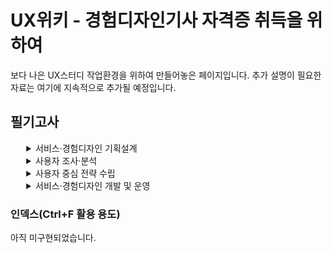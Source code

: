 <meta charset="utf-8">
<head>
    <title>UX위키</title>
</head>


# UX위키 - 경험디자인기사 자격증 취득을 위하여

보다 나은 UX스터디 작업환경을 위하여 만들어놓은 페이지입니다. 추가 설명이 필요한 자료는 여기에 지속적으로 추가될 예정입니다.

## 필기고사
<details style="margin-left:5%">
    <summary>
        서비스·경험디자인 기획설계
    </summary>
    <details style="margin-left:5%">
        <summary>
            1) 디자인 개요
        </summary>
        <h4 style="margin-left:5%">디자인 일반</h4>
        <ol>
            <li>디자인의 개념 및 정의</li>
            <li>디자인의 분류 및 특성</li>
            <li>디자인의 사회적 기능과 윤리</li>
        </ol>
    </details>
    <details style="margin-left:5%">
        <summary>
            2) 서비스·경험디자인의 이해
        </summary>
        <h4 style="margin-left:5%">정의</h4>
        <ol>
            <li>디자인씽킹의 정의</li>
            <li>서비스디자인 정의</li>
            <li>경험디자인 정의</li>
        </ol>
        <h4 style="margin-left:5%">프로세스와 방법론</h4>
        <ol>
            <li>서비스디자인 프로세스 이해</li>
            <li>서비스디자인 방법론(툴킷) 이해</li>
            <li>경험디자인의 특징</li>
            <li>UI의 정의와 기본원칙 이해</li>
            <li>사용성 평가의 개념 이해</li>
        </ol>
    </details>
    <details style="margin-left:5%">
        <summary>
            3) 서비스·경험디자인 요구사항 파악
        </summary>
        <h4 style="margin-left:5%">요구사항 파악</h4>
        <ol>
            <li>프로젝트 요구사항 파악</li>
            <li>디자인 목적 파악</li>
            <li>디자인 수요자 파악</li>
        </ol>
    <h4 style="margin-left:5%">과제 분석</h4>
        <ol>
            <li>서비스 요구사항 파악</li>
            <li>요구사항 요건수립</li>
            <li>서비스 요구사항 정리</li>
            <li>시각화 자료 작성</li>
        </ol>
    </details>
    <details style="margin-left:5%">
        <summary>
            4) 서비스·경험디자인 수행계획 수립
        </summary>
        <h4 style="margin-left:5%">수행계획 수립</h4>
        <ol>
            <li><a href="docs/1_4_1_1_프로젝트목표파악.html">프로젝트 목표 파악</a></li>
            <li>일정별 계획 정리</li>
        </ol>
        <h4 style="margin-left:5%">과제 관리체계 수립</h4>
        <ol>
            <li>단계별 산출물 체크리스트 작성</li>
            <li>개인정보보호 원칙 이해</li>
        </ol>
    </details>
    <details style="margin-left:5%">
        <summary>
            5) 설문설계
        </summary>
        <h4 style="margin-left:5%">설문 설계 및 완성</h4>
        <ol>
            <li>개별 설문 시안 작성</li>
            <li>설문 항목 구조화 및 작성</li>
        </ol>
    </details>
</details>

<details style="margin-left:5%">
    <summary>
        사용자 조사·분석
    </summary>
    <details style="margin-left:5%">
        <summary>
            1) 서비스·경험디자인 환경조사
        </summary>
        <h4 style="margin-left:5%">데스크 리서치</h4>
        <ol>
            <li>데스크 리서치 고려사항</li>
            <li>데스크 리서치 절차</li>
        </ol>
        <h4 style="margin-left:5%">환경 현황 조사</h4>
        <ol>
            <li>거시적·미시적 환경 조사</li>
            <li>유사·경쟁 환경 및 서비스 조사</li>
        </ol>
    </details>
    <details style="margin-left:5%">
        <summary>
            2) 서비스·경험디자인 관찰조사
        </summary>
        <h4 style="margin-left:5%">사용자 유형 이해</h4>
        <ol>
            <li>사용자 요구조건 예측</li>
            <li>사용자 라이프스타일 조사</li>
            <li>사용자 유형 분류와 기준</li>
        </ol>
        <h4 style="margin-left:5%">관찰조사 설계</h4>
        <ol>
            <li>관찰조사 계획</li>
            <li>관찰조사 방법</li>
            <li>관찰조사 범위</li>
        </ol>
        <h4 style="margin-left:5%">사용자 관찰조사</h4>
        <ol>
            <li>사용자 경험 관찰 및 잠재요구</li>
            <li>사용자 행동패턴 조사</li>
            <li>조사 진행을 위한 의사소통 기술</li>
        </ol>
    </details>
    <details style="margin-left:5%">
        <summary>
            3) 서비스·경험디자인 면접조사
        </summary>
        <h4 style="margin-left:5%">면접조사 설계</h4>
        <ol>
            <li>연구 및 조사윤리(IRB) 이해</li>
            <li>면접조사 방법 설정</li>
            <li>면접조사 대상 설정</li>
            <li>면접대상자 섭외 및 관리</li>
        </ol>
    <h4 style="margin-left:5%">면접조사 실시</h4>
        <ol>
            <li>시범면접 진행 및 보완</li>
            <li>면접조사 기술 및 결과정리</li>
        </ol>
    </details>
    <details style="margin-left:5%">
        <summary>
            4) FGI정성조사
        </summary>
        <h4 style="margin-left:5%">FGI 설계</h4>
        <ol>
            <li>조사목적에 따른 인터뷰 주제선정</li>
            <li>FGI 대상자 선정</li>
            <li>FGI 질문지 선정</li>
        </ol>
        <h4 style="margin-left:5%">FGI 실시</h4>
        <ol>
            <li>시범(파일럿) 인터뷰 진행</li>
            <li>FGI 내용 기록(스크립트기록, 녹화, 녹음 등)</li>
            <li>FGI 내용 정리 및 분류</li>
            <li>결과 도출 및 정리</li>
        </ol>
    </details>
    <details style="margin-left:5%">
        <summary>
            5) 심층인터뷰 정성조사
        </summary>
        <h4 style="margin-left:5%">심층인터뷰 설계</h4>
        <ol>
            <li>조사목적에 따른 설문내용 구체화</li>
            <li>심층인터뷰 대상자 선정</li>
            <li>심층인터뷰 진행 지침 작성</li>
        </ol>
        <h4 style="margin-left:5%">심층인터뷰 실시</h4>
        <ol>
            <li>심층인터뷰 동의 절차 수행</li>
            <li>심층인터뷰 내용 기록</li>
            <li>심층인터뷰 내용 정리 및 분류</li>
            <li>심층인터뷰 진행 지침에 따른 진행</li>
        </ol>
    </details>
</details>

<details style="margin-left:5%">
    <summary>
        사용자 중심 전략 수립
    </summary>
    <details style="margin-left:5%">
        <summary>
            1) 서비스·경험디자인 환경분석
        </summary>
        <h4 style="margin-left:5%">서비스 환경 이해</h4>
        <ol>
            <li>서비스 환경 분석</li>
            <li>서비스 모델 분석</li>
            <li>환경 분석 종합</li>
        </ol>
    </details>
    <details style="margin-left:5%">
        <summary>
            2) 서비스·경험디자인 대상분석
        </summary>
        <h4 style="margin-left:5%">가상 사용자(페르소나) 설정</h4>
        <ol>
            <li>가상 사용자(페르소나) 유형 설정</li>
            <li>가상 사용자별 경험 특성 항목 설정</li>
            <li>경험시나리오 작성</li>
        </ol>
        <h4 style="margin-left:5%">사용자 여정 분석</h4>
        <ol>
            <li>서비스 경험단계 유형화</li>
            <li>서비스 경험 여정맵 시각화</li>
        </ol>
        <h4 style="margin-left:5%">이해관계자 분석</h4>
        <ol>
            <li>이해관계자 선별</li>
            <li>이해관계자 역할 정의</li>
            <li>이해관계자 요구사항 파악</li>
            <li>이해관계자 맵 시각화</li>
        </ol>
    </details>
    <details style="margin-left:5%">
        <summary>
            3) 서비스·경험디자인 원칙수립
        </summary>
        <h4 style="margin-left:5%">서비스·경험디자인 요구사항 정의</h4>
        <ol>
            <li>디자인(문제해결) 목표 수립</li>
            <li>친화도맵(어피니티 다이어그램) 작성</li>
            <li>요구사항 정리(정보 시각화)</li>
        </ol>
        <h4 style="margin-left:5%">핵심 사용자 정의</h4>
        <ol>
            <li>핵심 사용자 유형 설정</li>
            <li>핵심 사용자 요구분석</li>
            <li>핵심 사용자 경험특성 도출</li>
        </ol>
        <h4 style="margin-left:5%">디자인 콘셉트 도출</h4>
        <ol>
            <li>디자인 원칙 정의</li>
            <li>디자인 콘셉트 제안</li>
            <li>디자인 콘셉트 시각화</li>
        </ol>
    </details>
    <details style="margin-left:5%">
        <summary>
            4) 서비스·경험디자인 아이데이션
        </summary>
        <h4 style="margin-left:5%">아이디어 워크숍</h4>
        <ol>
            <li>아이디어 워크숍 계획</li>
            <li>아이디어 워크숍 진행(퍼실리테이션 기술)</li>
            <li>서비스 아이디어 도출</li>
            <li>아이디어 평가 및 결과 정리</li>
        </ol>
        <h4 style="margin-left:5%">아이디어 구체화</h4>
        <ol>
            <li>서비스 아이디어 설명</li>
            <li>서비스 아이디어 시각화</li>
            <li>서비스 아이디어 평가 및 확정</li>
        </ol>
        <h4 style="margin-left:5%">서비스·경험 구조화</h4>
        <ol>
            <li>단계별 서비스 접점(터치포인트) 정의</li>
            <li>사용자 서비스 설계</li>
        </ol>
    </details>
    <details style="margin-left:5%">
        <summary>
            5) 서비스·경험디자인 프로토타입 개발
        </summary>
        <h4 style="margin-left:5%">서비스·경험디자인 프로토타입 기획·설계</h4>
        <ol>
            <li>프로토타입 기획</li>
            <li>프로토타입 모델설계</li>
            <li>프로토타입 제작 계획 수립</li>
        </ol>
        <h4 style="margin-left:5%">서비스·경험 프로토타입 제작</h4>
        <ol>
            <li>프로토타입 모델링</li>
            <li>프로토타입 시뮬레이션</li>
        </ol>
    </details>
    <details style="margin-left:5%">
        <summary>
            6) 서비스·경험디자인 시나리오 개발
        </summary>
        <h4 style="margin-left:5%">서비스·경험 시나리오 계획·제작</h4>
        <ol>
            <li>서비스 시나리오 계획</li>
            <li>페르소나 상황설정</li>
            <li>신규 서비스 상황구성</li>
            <li>서비스 스토리보드 제작</li>
            <li>타당성 평가 및 개선방안 수립</li>
        </ol>
    </details>
</details>

<details style="margin-left:5%">
    <summary>
        서비스·경험디자인 개발 및 운영
    </summary>
    <details style="margin-left:5%">
        <summary>
            1) 디자인 권리
        </summary>
        <h4 style="margin-left:5%">지적재산권</h4>
        <ol>
            <li>지적재산권 이해[상표권, 특허권(BM 포함), 디자인 출원, 저작권 등록 등]</li>
            <li>지식재산권 기본절차</li>
        </ol>
    </details>
    <details style="margin-left:5%">
        <summary>
            2) 서비스·경험디자인 프로토타입 평가
        </summary>
        <h4 style="margin-left:5%">서비스·경험디자인 프로토타입 평가계획</h4>
        <ol>
            <li>프로토타입 평가 방법 계획</li>
            <li>사용자 평가 참여자 구성</li>
        </ol>
        <h4 style="margin-left:5%">서비스·경험디자인 프로토타입 평가하기</h4>
        <ol>
            <li>프로토타입 시뮬레이션 평가</li>
            <li>사용성 평가 도출</li>
            <li>개선 방향 수립</li>
            <li>평가 결과 문서화</li>
        </ol>
    </details>
    <details style="margin-left:5%">
        <summary>
            3) 서비스·경험디자인 모델개발
        </summary>
        <h4 style="margin-left:5%">서비스·경험 결과물 제시</h4>
        <ol>
            <li>최종 서비스·경험 모델 문서화</li>
            <li>서비스·경험 블루프린트 작성</li>
            <li>서비스·경험 로드맵 작성</li>
            <li>서비스·경험 아이디어 포트폴리오 작성</li>
        </ol>
    </details>
    <details style="margin-left:5%">
        <summary>
            4) 프레젠테이션
        </summary>
        <h4 style="margin-left:5%">프레젠테이션 기획·제작</h4>
        <ol>
            <li>주제 및 방향 설정</li>
            <li>디자인 전개과정 이해 및 발표 계획</li>
            <li>시각적·논리적 자료의 효과적 활용</li>
        </ol>
    </details>
    <details style="margin-left:5%">
        <summary>
            5) 서비스·경험디자인 프로젝트 완료
        </summary>
        <h4 style="margin-left:5%">완료보고서 작성</h4>
        <ol>
            <li>프로세스 단계별 결과 정리</li>
            <li>단계별 문서 축약 및 편집</li>
        </ol>
    </details>
    <details style="margin-left:5%">
        <summary>
            6) 디자인 자료화
        </summary>
        <h4 style="margin-left:5%">데이터베이스 관리하기</h4>
        <ol>
            <li>최종 디자인 파일·결과물 데이터베이스화</li>
            <li>클라이언트, 디자이너 공유 및 보존</li>
        </ol>
    </details>
    <details style="margin-left:5%">
        <summary>
            7) 서비스·경험디자인 사후관리
        </summary>
        <h4 style="margin-left:5%">운영방안 제시</h4>
        <ol>
            <li>결과물 관리</li>
            <li>유지보수</li>
        </ol>
    </details>
</details>

### 인덱스(Ctrl+F 활용 용도)
아직 미구현되었습니다.
